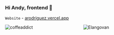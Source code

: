 ### Hi Andy, frontend  👋

`Website` - [arodriguez.vercel.app](https://arodriguez.vercel.app)

<p align="center">
  <img align="left" src="https://github-readme-stats.vercel.app/api/top-langs?username=coffeaddict&show_icons=true&locale=en&layout=compact" alt="coffeaddict" />
</p>
<p align="center">
	<img src=https://github-readme-stats.vercel.app/api?username=elangosundar&show_icons=true alt=Elangovan />
</p>
